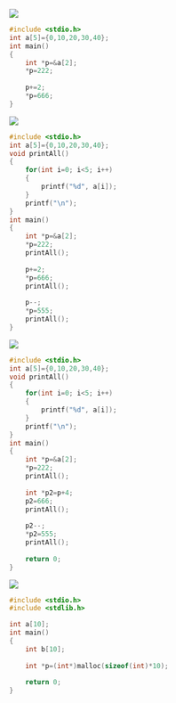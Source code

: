 ![](https://i.imgur.com/FL9JPy6.png)
```c
#include <stdio.h>
int a[5]={0,10,20,30,40};
int main()
{
    int *p=&a[2];
    *p=222;
    
    p+=2;
    *p=666;
}
```
![](https://i.imgur.com/FUzXYNX.png)

```c
#include <stdio.h>
int a[5]={0,10,20,30,40};
void printAll()
{
    for(int i=0; i<5; i++)
    {
        printf("%d", a[i]);
    }
    printf("\n");
}
int main()
{
    int *p=&a[2];
    *p=222;
    printAll();
    
    p+=2;
    *p=666;
    printAll();
    
    p--;
    *p=555;
    printAll();
}
```
![](https://i.imgur.com/3cct5MQ.png)

```c
#include <stdio.h>
int a[5]={0,10,20,30,40};
void printAll()
{
    for(int i=0; i<5; i++)
    {
        printf("%d", a[i]);
    }
    printf("\n");
}
int main()
{
    int *p=&a[2];
    *p=222;
    printAll();
    
    int *p2=p+4;
    p2=666;
    printAll();
    
    p2--;
    *p2=555;
    printAll();
    
    return 0;
}
```
![](https://i.imgur.com/JZluJn0.png)

```c
#include <stdio.h>
#include <stdlib.h>

int a[10];
int main()
{
    int b[10];
    
    int *p=(int*)malloc(sizeof(int)*10);
    
    return 0;
}
```